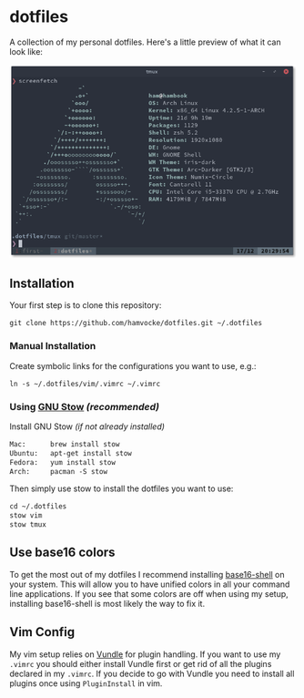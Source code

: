 dotfiles
========

A collection of my personal dotfiles. Here's a little preview of what it can look like:

![screenshot](screenshot.png)

Installation
------------
Your first step is to clone this repository:

    git clone https://github.com/hamvocke/dotfiles.git ~/.dotfiles

### Manual Installation
Create symbolic links for the configurations you want to use, e.g.:

    ln -s ~/.dotfiles/vim/.vimrc ~/.vimrc


### Using [GNU Stow](https://www.gnu.org/software/stow/) _(recommended)_
Install GNU Stow _(if not already installed)_

    Mac:      brew install stow
    Ubuntu:   apt-get install stow
    Fedora:   yum install stow
    Arch:     pacman -S stow

Then simply use stow to install the dotfiles you want to use:

    cd ~/.dotfiles
    stow vim
    stow tmux

Use base16 colors
-----------------
To get the most out of my dotfiles I recommend installing [base16-shell](https://github.com/chriskempson/base16-shell) on your system. This will allow you to have unified colors in all your command line applications. If you see that some colors are off when using my setup, installing base16-shell is most likely the way to fix it.

Vim Config
----------
My vim setup relies on [Vundle](https://github.com/VundleVim/Vundle.vim) for plugin handling. If you want to use my `.vimrc` you should either install Vundle first or get rid of all the plugins declared in my `.vimrc`. If you decide to go with Vundle you need to install all plugins once using `PluginInstall` in vim.

